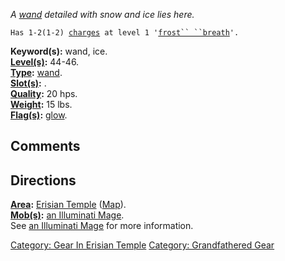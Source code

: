 *A [wand](:Category:_Wands.md "wikilink") detailed with snow and ice
lies here.*

`Has 1-2(1-2) `[`charges`](Wand_Values.md "wikilink")` at level 1 '`[`frost`` ``breath`](Frost_Breath.md "wikilink")`'.`

**Keyword(s):** wand, ice.  
**[Level(s)](Object_Level.md "wikilink"):** 44-46.  
**[Type](:Category:_Object_Types.md "wikilink"):**
[wand](:Category:_Wands.md "wikilink").  
**[Slot(s)](Object_Slots.md "wikilink"):** <held>.  
**[Quality](Object_Quality.md "wikilink"):** 20 hps.  
**[Weight](Object_Weight.md "wikilink"):** 15 lbs.  
**[Flag(s)](:Category:_Object_Flags.md "wikilink"):**
[glow](Glow_Flag.md "wikilink").  

## Comments

## Directions

**[Area](:Category:_Areas.md "wikilink"):** [Erisian
Temple](:Category:_Erisian_Temple.md "wikilink")
([Map](Erisian_Temple_Map.md "wikilink")).  
**[Mob(s)](:Category:_Mobs.md "wikilink"):** [an Illuminati
Mage](Illuminati_Mage.md "wikilink").  
See [an Illuminati Mage](Illuminati_Mage.md "wikilink") for more
information.  

[Category: Gear In Erisian
Temple](Category:_Gear_In_Erisian_Temple "wikilink") [Category:
Grandfathered Gear](Category:_Grandfathered_Gear "wikilink")
